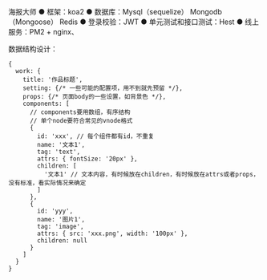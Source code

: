 海报大师
● 框架：koa2
● 数据库：Mysql（sequelize） Mongodb（Mongoose） Redis
● 登录校验：JWT
● 单元测试和接口测试：Hest
● 线上服务：PM2 + nginx、

数据结构设计：
```jsvascript
{
  work: {
    title: '作品标题',
    setting: {/* 一些可能的配置项，用不到就先预留 */},
    props: {/* 页面body的一些设置，如背景色 */},
    components: [
      // components要用数组，有序结构
      // 单个node要符合常见的vnode格式
      {
        id: 'xxx', // 每个组件都有id，不重复
        name: '文本1',
        tag: 'text',
        attrs: { fontSize: '20px' },
        children: [
          '文本1' // 文本内容，有时候放在children，有时候放在attrs或者props，没有标准，看实际情况来确定
        ]
      },
      {
        id: 'yyy',
        name: '图片1',
        tag: 'image',
        attrs: { src: 'xxx.png', width: '100px' },
        children: null
      }
    ]
  }
}
```
